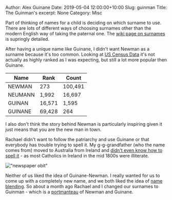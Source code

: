 Author: Alex Guinane
Date: 2019-05-04 12:00:00+10:00
Slug: guinman
Title: The Guinman's
excerpt: None
Category: Misc

Part of thinking of names for a child is deciding on which surname to use. There are lots of different ways of choosing surnames other than the modern English way of taking the paternal one. The [wiki page on surnames](https://en.wikipedia.org/wiki/Surname) is supringly detailed.

After having a unique name like Guinane, I didn't want Newman as a surname because it's too common. Looking at [US Census Data](https://www.census.gov/topics/population/genealogy/data/2000_surnames.html) it's not actually as highly ranked as I was expecting, but still a lot more popular then Guinane.

Name   | Rank    | Count
------ | ------  | -------
NEWMAN  | 273    | 100,491
NEUMANN | 1,992  | 16,697
GUINAN  | 16,571 | 1,595
GUINANE | 69,428 | 264


I also don't think the story behind Newman is particularly inspiring given it just means that you are the new man in town.

Rachael didn't want to follow the patriarchy and use Guinane or that everybody has trouble trying to spell it. My g-g-grandfather (who the name comes from) moved to Australia from Ireland and  [didn't even know how to spell it](https://trove.nla.gov.au/newspaper/article/57273677) - as most Catholics in Ireland in the mid 1800s were illiterate.

!["newspaper obit"](/images/2019/2019-05-04-guinman/newspaper-guaine.jpg "newspaper obit")

Neither of us liked the idea of Guinane-Newman. I really wanted for us to come up with a completely new name, and we both liked the idea of [name blending](https://en.wikipedia.org/wiki/Name_blending). So about a month ago Rachael and I changed our surnames to Guinman - which is a [portmanteau](https://en.wikipedia.org/wiki/Portmanteau) of Newman and Guinane.
